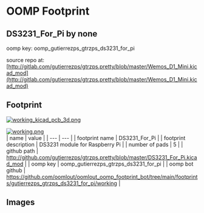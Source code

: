 # OOMP Footprint  
## DS3231_For_Pi  by none  
  
oomp key: oomp_gutierrezps_gtrzps_ds3231_for_pi  
  
source repo at: [http://gitlab.com/gutierrezps/gtrzps.pretty/blob/master/Wemos_D1_Mini.kicad_mod](http://gitlab.com/gutierrezps/gtrzps.pretty/blob/master/Wemos_D1_Mini.kicad_mod)  
## Footprint  
  
[![working_kicad_pcb_3d.png](working_kicad_pcb_3d_600.png)](working_kicad_pcb_3d.png)  
  
[![working.png](working_600.png)](working.png)  
| name | value | 
| --- | --- | 
| footprint name | DS3231_For_Pi | 
| footprint description | DS3231 module for Raspberry Pi | 
| number of pads | 5 | 
| github path | http://github.com/gutierrezps/gtrzps.pretty/blob/master/DS3231_For_Pi.kicad_mod | 
| oomp key | oomp_gutierrezps_gtrzps_ds3231_for_pi | 
| oomp bot github | https://github.com/oomlout/oomlout_oomp_footprint_bot/tree/main/footprints/gutierrezps_gtrzps_ds3231_for_pi/working | 
## Images  
